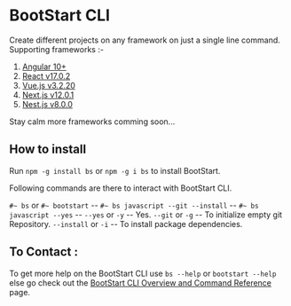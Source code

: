 # BootStart CLI

Create different projects on any framework on just a single line command.
Supporting frameworks :-
1) [Angular 10+](https://angular.io/)
2) [React v17.0.2](https://reactjs.org/)
3) [Vue.js v3.2.20](https://vuejs.org/)
4) [Next.js v12.0.1](https://nextjs.org/)
5) [Nest.js v8.0.0](https://nestjs.com/)

Stay calm more frameworks comming soon...

## How to install

Run `npm -g install bs` or `npm -g i bs` to install BootStart.

Following commands are there to interact with BootStart CLI.

`#~ bs` or `#~ bootstart` -- 
`#~ bs javascript --git --install` -- 
`#~ bs javascript --yes` -- 
`--yes` or `-y` -- Yes.
`--git` or `-g` -- To initialize empty git Repository.
`--install` or `-i` -- To install package dependencies.

## To Contact :

To get more help on the BootStart CLI use `bs --help` or `bootstart --help` else go check out the [BootStart CLI Overview and Command Reference](https://github.com/Joysingh1709/BootStart_CLI) page.
